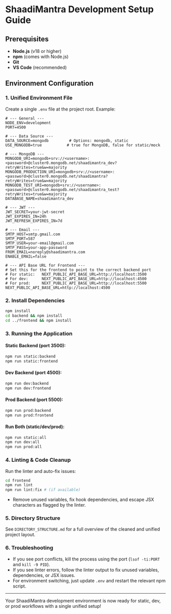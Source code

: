# ShaadiMantra Development Setup Guide

## Prerequisites

- **Node.js** (v18 or higher)
- **npm** (comes with Node.js)
- **Git**
- **VS Code** (recommended)

## Environment Configuration

### 1. Unified Environment File

Create a single `.env` file at the project root. Example:

```
# --- General ---
NODE_ENV=development
PORT=4500

# --- Data Source ---
DATA_SOURCE=mongodb         # Options: mongodb, static
USE_MONGODB=true           # true for MongoDB, false for static/mock

# --- MongoDB ---
MONGODB_URI=mongodb+srv://<username>:<password>@cluster0.mongodb.net/shaadimantra_dev?retryWrites=true&w=majority
MONGODB_PRODUCTION_URI=mongodb+srv://<username>:<password>@cluster0.mongodb.net/shaadimantra?retryWrites=true&w=majority
MONGODB_TEST_URI=mongodb+srv://<username>:<password>@cluster0.mongodb.net/shaadimantra_test?retryWrites=true&w=majority
DATABASE_NAME=shaadimantra_dev

# --- JWT ---
JWT_SECRET=your-jwt-secret
JWT_EXPIRES_IN=24h
JWT_REFRESH_EXPIRES_IN=7d

# --- Email ---
SMTP_HOST=smtp.gmail.com
SMTP_PORT=587
SMTP_USER=your-email@gmail.com
SMTP_PASS=your-app-password
FROM_EMAIL=noreply@shaadimantra.com
ENABLE_EMAIL=false

# --- API Base URL for Frontend ---
# Set this for the frontend to point to the correct backend port
# For static:   NEXT_PUBLIC_API_BASE_URL=http://localhost:3500
# For dev:      NEXT_PUBLIC_API_BASE_URL=http://localhost:4500
# For prod:     NEXT_PUBLIC_API_BASE_URL=http://localhost:5500
NEXT_PUBLIC_API_BASE_URL=http://localhost:4500
```

### 2. Install Dependencies

```bash
npm install
cd backend && npm install
cd ../frontend && npm install
```

### 3. Running the Application

#### **Static Backend (port 3500):**
```bash
npm run static:backend
npm run static:frontend
```

#### **Dev Backend (port 4500):**
```bash
npm run dev:backend
npm run dev:frontend
```

#### **Prod Backend (port 5500):**
```bash
npm run prod:backend
npm run prod:frontend
```

#### **Run Both (static/dev/prod):**
```bash
npm run static:all
npm run dev:all
npm run prod:all
```

### 4. Linting & Code Cleanup

Run the linter and auto-fix issues:
```bash
cd frontend
npm run lint
npm run lint:fix # (if available)
```
- Remove unused variables, fix hook dependencies, and escape JSX characters as flagged by the linter.

### 5. Directory Structure

See `DIRECTORY_STRUCTURE.md` for a full overview of the cleaned and unified project layout.

### 6. Troubleshooting
- If you see port conflicts, kill the process using the port (`lsof -ti:PORT` and `kill -9 PID`).
- If you see linter errors, follow the linter output to fix unused variables, dependencies, or JSX issues.
- For environment switching, just update `.env` and restart the relevant npm script.

---

Your ShaadiMantra development environment is now ready for static, dev, or prod workflows with a single unified setup!
